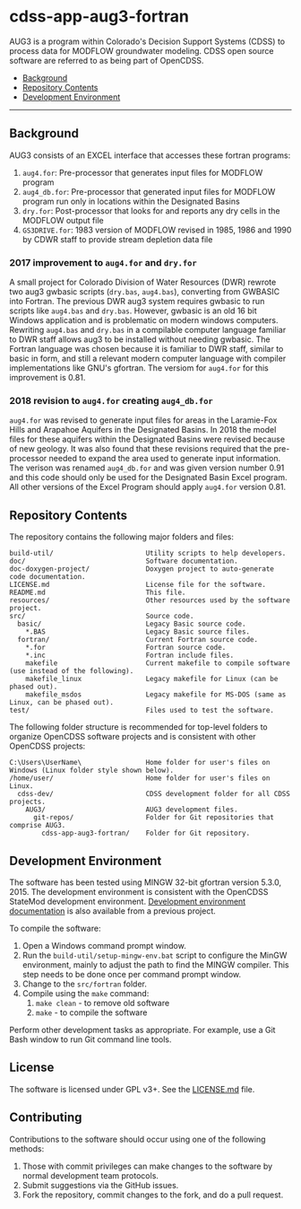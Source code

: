 # cdss-app-aug3-fortran

AUG3 is a program within Colorado's Decision Support Systems (CDSS) to process data for MODFLOW groundwater modeling.
CDSS open source software are referred to as being part of OpenCDSS.

* [Background](#background)
* [Repository Contents](#repository-contents)
* [Development Environment](#development-environment)

-----------

## Background ## 

AUG3 consists of an EXCEL interface that accesses these fortran programs:

1. `aug4.for`:  Pre-processor that generates input files for MODFLOW program
2. `aug4_db.for`:  Pre-processor that generated input files for MODFLOW program run only in locations within the Designated Basins 
3. `dry.for`: Post-processor that looks for and reports any dry cells in the MODFLOW output file
4. `GS3DRIVE.for`: 1983 version of MODFLOW revised in 1985, 1986 and 1990 by CDWR staff to provide stream depletion data file

### 2017 improvement to `aug4.for` and `dry.for`

A small project for Colorado Division of Water Resources (DWR) rewrote two aug3 gwbasic scripts (`dry.bas`, `aug4.bas`), converting from GWBASIC into Fortran.
The previous DWR aug3 system requires gwbasic to run scripts like `aug4.bas` and `dry.bas`.
However, gwbasic is an old 16 bit Windows application and is problematic on modern windows computers.
Rewriting `aug4.bas` and `dry.bas` in a compilable computer language familiar to DWR staff allows aug3 to be installed without needing gwbasic.
The Fortran language was chosen because it is familiar to DWR staff,
similar to basic in form, and still a relevant modern computer language with compiler implementations like GNU's gfortran.
The versiom for `aug4.for` for this improvement is 0.81.

### 2018 revision to `aug4.for` creating `aug4_db.for`

`aug4.for` was revised to generate input files for areas in the Laramie-Fox Hills and Arapahoe Aquifers in the Designated Basins.
In 2018 the model files for these aquifers within the Designated Basins were revised because of new geology.
It was also found that these revisions required that the pre-processor needed to expand the area used to generate input information.
The verison was renamed `aug4_db.for` and was given version number 0.91 and this code should only be used for the Designated Basin Excel program.
All other versions of the Excel Program should apply `aug4.for` version 0.81.

## Repository Contents

The repository contains the following major folders and files:

```
build-util/                       Utility scripts to help developers.
doc/                              Software documentation.
doc-doxygen-project/              Doxygen project to auto-generate code documentation.
LICENSE.md                        License file for the software.
README.md                         This file.
resources/                        Other resources used by the software project.
src/                              Source code.
  basic/                          Legacy Basic source code.
    *.BAS                         Legacy Basic source files.
  fortran/                        Current Fortran source code.
    *.for                         Fortran source code.
    *.inc                         Fortran include files.
    makefile                      Current makefile to compile software (use instead of the following).
    makefile_linux                Legacy makefile for Linux (can be phased out).
    makefile_msdos                Legacy makefile for MS-DOS (same as Linux, can be phased out).
test/                             Files used to test the software.
```

The following folder structure is recommended for top-level folders to organize OpenCDSS software projects
and is consistent with other OpenCDSS projects:

```
C:\Users\UserName\                Home folder for user's files on Windows (Linux folder style shown below).
/home/user/                       Home folder for user's files on Linux.
  cdss-dev/                       CDSS development folder for all CDSS projects.
    AUG3/                         AUG3 development files.
      git-repos/                  Folder for Git repositories that comprise AUG3.
        cdss-app-aug3-fortran/    Folder for Git repository.

```

## Development Environment

The software has been tested using MINGW 32-bit gfortran version 5.3.0, 2015.
The development environment is consistent with the OpenCDSS StateMod development environment.
[Development environment documentation](doc/Ref10_MinGW2017.pdf) is also available from a previous project.

To compile the software:

1. Open a Windows command prompt window.
2. Run the `build-util/setup-mingw-env.bat` script to configure the MinGW environment,
mainly to adjust the path to find the MINGW compiler.
This step needs to be done once per command prompt window.
3. Change to the `src/fortran` folder.
4. Compile using the `make` command:
   1. `make clean` - to remove old software
   2. `make` - to compile the software

Perform other development tasks as appropriate.
For example, use a Git Bash window to run Git command line tools.

## License

The software is licensed under GPL v3+.  See the [LICENSE.md](license.md) file.

## Contributing

Contributions to the software should occur using one of the following methods:

1. Those with commit privileges can make changes to the software by normal development team protocols.
2. Submit suggestions via the GitHub issues.
3. Fork the repository, commit changes to the fork, and do a pull request.
